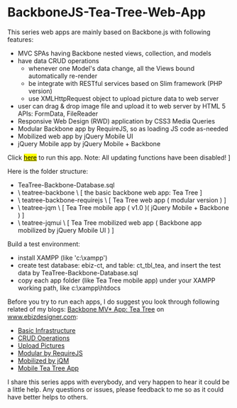 BackboneJS-Tea-Tree-Web-App
===========================

This series web apps are mainly based on Backbone.js with following features:

- MVC SPAs having Backbone nested views, collection, and models
- have data CRUD operations
   - whenever one Model's data change, all the Views bound automatically re-render 
   - be integrate with RESTful services based on Slim framework (PHP version)
   - use XMLHttpRequest object to upload picture data to web server
- user can drag & drop image file and upload it to web server by HTML 5 APIs: FormData, FileReader
- Responsive Web Design (RWD) application by CSS3 Media Queries 
- Modular Backbone app by RequireJS, so as loading JS code as-needed
- Mobilized web app by jQuery Mobile UI
- jQuery Mobile app by jQuery Mobile + Backbone

Click <a href="http://demo.ebizdesigner.com/teatree/" target="_blank"><mark>here<mark></a> to run this app. Note: All updating functions have been disabled! ]

Here is the folder structure:
   - TeaTree-Backbone-Database.sql 
   - \ teatree-backbone \ [ the basic backbone web app: Tea Tree ]
   - \ teatree-backbone-requirejs \ [ Tea Tree web app ( modular version ) ]
   - \ teatree-jqm \ [ Tea Tree mobile app ( v1.0 )( jQuery Mobile + Backbone ) ]
   - \ teatree-jqmui \ [ Tea Tree mobilized web app ( Backbone app mobilized by jQuery Mobile UI ) ]

Build a test environment:
- install XAMPP (like 'c:\xampp')
- create test database: ebiz-ct, and table: ct_tbl_tea, and insert the test data by TeaTree-Backbone-Database.sql
- copy each app folder (like Tea Tree mobile app) under your XAMPP working path, like c:\xampp\htdocs

Before you try to run each apps, I do suggest you look through following related of my blogs: 
<a href="http://www.ebizdesigner.com/website-building/backbone/item/49-backbone-client-side-mvc-tree.html" target="_blank">
Backbone MV* App: Tea Tree</a> on www.ebizdesigner.com:
- <a href="http://www.ebizdesigner.com/website-building/backbone/item/49-backbone-client-side-mvc-tree.html" target="_black">Basic Infrastructure</a>
- <a href="http://www.ebizdesigner.com/website-building/backbone/item/51-backbonejs-mvc-app-tea-tree-part-2.html" target="_blank">CRUD Operations</a>
- <a href="http://www.ebizdesigner.com/website-building/backbone/item/52-backbonejs-mvc-app-tea-tree-part-3.html" target="_blank">Upload Pictures</a>
- <a href="http://www.ebizdesigner.com/website-building/backbone/item/54-backbone-mvc-teatree-modular-by-requirejs.html" target="_blank">Modular by RequireJS</a>
- <a href="http://www.ebizdesigner.com/website-building/backbone/item/55-backbone-mobile-web-app-teatree-jquerymobile.html" target="_blank">Mobilized by jQM</a>
- <a href="http://www.ebizdesigner.com/website-building/backbone/item/53-backbonejs-jqm-mobile-app-tea-tree-part-6.html" target="_blank">Mobile Tea Tree App</a> 

I share this series apps with everybody, and very happen to hear it could be a little help. 
Any questions or issues, please feedback to me so as it could have better helps to others.

